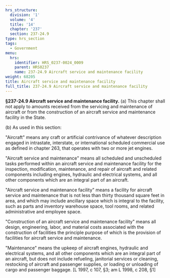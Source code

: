 ```yaml
---
hrs_structure:
  division: '1'
  volume: '4'
  title: '14'
  chapter: '237'
  section: 237-24.9
type: hrs_section
tags:
  - Government
menu:
  hrs:
    identifier: HRS_0237-0024_0009
    parent: HRS0237
    name: 237-24.9 Aircraft service and maintenance facility
weight: 68205
title: Aircraft service and maintenance facility
full_title: 237-24.9 Aircraft service and maintenance facility
---
```

**§237-24.9 Aircraft service and maintenance facility.** (a) This chapter shall not apply to amounts received from the servicing and maintenance of aircraft or from the construction of an aircraft service and maintenance facility in the State.

(b) As used in this section:

"Aircraft" means any craft or artificial contrivance of whatever description engaged in intrastate, interstate, or international scheduled commercial use as defined in chapter 263, that operates with two or more jet engines.

"Aircraft service and maintenance" means all scheduled and unscheduled tasks performed within an aircraft service and maintenance facility for the inspection, modification, maintenance, and repair of aircraft and related components including engines, hydraulic and electrical systems, and all other components which are an integral part of an aircraft.

"Aircraft service and maintenance facility" means a facility for aircraft service and maintenance that is not less than thirty thousand square feet in area, and which may include ancillary space which is integral to the facility, such as parts and inventory warehouse space, tool rooms, and related administrative and employee space.

"Construction of an aircraft service and maintenance facility" means all design, engineering, labor, and material costs associated with the construction of facilities the principle purpose of which is the provision of facilities for aircraft service and maintenance.

"Maintenance" means the upkeep of aircraft engines, hydraulic and electrical systems, and all other components which are an integral part of an aircraft, but does not include refueling, janitorial services or cleaning, restocking of aircraft and passenger supplies, or loading or unloading of cargo and passenger baggage. [L 1997, c 107, §3; am L 1998, c 208, §1]